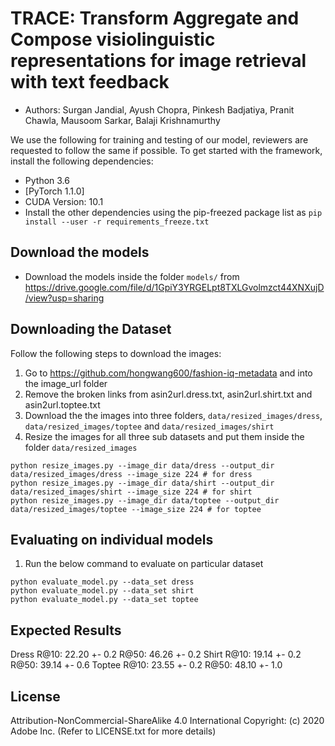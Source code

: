 # TRACE: Transform Aggregate and Compose visiolinguistic representations for image retrieval with text feedback
- Authors:  Surgan Jandial, Ayush Chopra, Pinkesh Badjatiya, Pranit Chawla, Mausoom Sarkar, Balaji Krishnamurthy

We use the following for training and testing of our model, reviewers are requested to follow the same if possible. To get started with the framework, install the following dependencies:
- Python 3.6
- [PyTorch 1.1.0]
- CUDA Version: 10.1
- Install the other dependencies using the pip-freezed package list as `pip install --user -r requirements_freeze.txt`


## Download the models
- Download the models inside the folder `models/` from <https://drive.google.com/file/d/1GpiY3YRGELpt8TXLGvolmzct44XNXujD/view?usp=sharing>

## Downloading the Dataset 
Follow the following steps to download the images:
1. Go to https://github.com/hongwang600/fashion-iq-metadata and into the image_url folder
2. Remove the broken links from asin2url.dress.txt, asin2url.shirt.txt and asin2url.toptee.txt
3. Download the the images into three folders, `data/resized_images/dress`, `data/resized_images/toptee` and `data/resized_images/shirt`
4. Resize the images for all three sub datasets and put them inside the folder `data/resized_images`

```
python resize_images.py --image_dir data/dress --output_dir data/resized_images/dress --image_size 224 # for dress
python resize_images.py --image_dir data/shirt --output_dir data/resized_images/shirt --image_size 224 # for shirt
python resize_images.py --image_dir data/toptee --output_dir data/resized_images/toptee --image_size 224 # for toptee
```



## Evaluating on individual models
1. Run the below command to evaluate on particular dataset

```
python evaluate_model.py --data_set dress
python evaluate_model.py --data_set shirt
python evaluate_model.py --data_set toptee
```

## Expected Results

Dress R@10: 22.20 +- 0.2  R@50: 46.26 +- 0.2
Shirt R@10: 19.14 +- 0.2  R@50: 39.14 +- 0.6
Toptee R@10: 23.55 +- 0.2  R@50: 48.10 +- 1.0


## License

Attribution-NonCommercial-ShareAlike 4.0 International
Copyright: (c) 2020 Adobe Inc.
(Refer to LICENSE.txt for more details)
